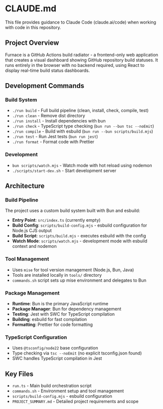 # CLAUDE.md

This file provides guidance to Claude Code (claude.ai/code) when working with code in this repository.

## Project Overview

Furnace is a GitHub Actions build radiator - a frontend-only web application that creates a visual dashboard showing GitHub repository build statuses. It runs entirely in the browser with no backend required, using React to display real-time build status dashboards.

## Development Commands

### Build System
- `./run build` - Full build pipeline (clean, install, check, compile, test)
- `./run clean` - Remove dist directory
- `./run install` - Install dependencies with bun
- `./run check` - TypeScript type checking (`bun run --bun tsc --noEmit`)
- `./run compile` - Build with esbuild (`bun run --bun scripts/build.mjs`)
- `./run test` - Run Jest tests (`bun run jest`)
- `./run format` - Format code with Prettier

### Development
- `bun scripts/watch.mjs` - Watch mode with hot reload using nodemon
- `./scripts/start-dev.sh` - Start development server

## Architecture

### Build Pipeline
The project uses a custom build system built with Bun and esbuild:
- **Entry Point**: `src/index.ts` (currently empty)
- **Build Config**: `scripts/build-config.mjs` - esbuild configuration for Node.js CJS output
- **Build Script**: `scripts/build.mjs` - executes esbuild with the config
- **Watch Mode**: `scripts/watch.mjs` - development mode with esbuild context and nodemon

### Tool Management
- Uses `mise` for tool version management (Node.js, Bun, Java)
- Tools are installed locally in `tools/` directory
- `commands.sh` script sets up mise environment and delegates to Bun

### Package Management
- **Runtime**: Bun is the primary JavaScript runtime
- **Package Manager**: Bun for dependency management
- **Testing**: Jest with SWC for TypeScript compilation
- **Building**: esbuild for fast compilation
- **Formatting**: Prettier for code formatting

### TypeScript Configuration
- Uses `@tsconfig/node22` base configuration
- Type checking via `tsc --noEmit` (no explicit tsconfig.json found)
- SWC handles TypeScript compilation in Jest

## Key Files
- `run.ts` - Main build orchestration script
- `commands.sh` - Environment setup and tool management
- `scripts/build-config.mjs` - esbuild configuration
- `PROJECT_SUMMARY.md` - Detailed project requirements and scope